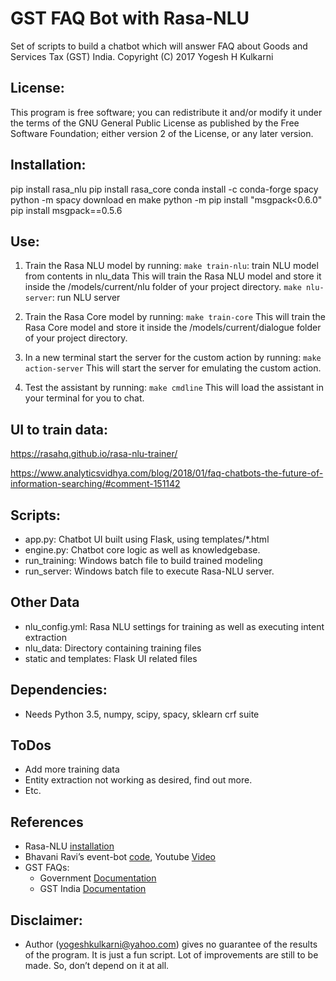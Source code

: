 # GST FAQ Bot with Rasa-NLU
Set of scripts to build a chatbot which will answer FAQ about Goods and Services Tax (GST) India.
Copyright (C) 2017 Yogesh H Kulkarni

## License:
This program is free software; you can redistribute it and/or
modify it under the terms of the GNU General Public License
as published by the Free Software Foundation; either version 2
of the License, or any later version.

## Installation:
pip install rasa_nlu
pip install rasa_core
conda install -c conda-forge spacy
python -m spacy download en
make
python -m pip install "msgpack<0.6.0"
pip install msgpack==0.5.6

## Use:
1. Train the Rasa NLU model by running:
`make train-nlu`: train NLU model from contents in nlu_data
This will train the Rasa NLU model and store it inside the /models/current/nlu folder of your project directory.
`make nlu-server`: run NLU server

2. Train the Rasa Core model by running:
`make train-core`
This will train the Rasa Core model and store it inside the /models/current/dialogue folder of your project directory.

3. In a new terminal start the server for the custom action by running:
`make action-server`
This will start the server for emulating the custom action.

4. Test the assistant by running:
`make cmdline`
This will load the assistant in your terminal for you to chat.

## UI to train data:
https://rasahq.github.io/rasa-nlu-trainer/

https://www.analyticsvidhya.com/blog/2018/01/faq-chatbots-the-future-of-information-searching/#comment-151142

## Scripts:
* app.py: Chatbot UI built using Flask, using templates/*.html
* engine.py: Chatbot core logic as well as knowledgebase.
* run_training: Windows batch file to build trained modeling
* run_server: Windows batch file to execute Rasa-NLU server.

## Other Data
* nlu_config.yml: Rasa NLU settings for training as well as executing intent extraction
* nlu_data: Directory containing training files
* static and templates: Flask UI related files

## Dependencies:
* Needs Python 3.5, numpy, scipy, spacy, sklearn crf suite

## ToDos
* Add more training data
* Entity extraction not working as desired, find out more.
* Etc.

## References
* Rasa-NLU [installation](https://github.com/RasaHQ/rasa_nlu)
* Bhavani Ravi’s event-bot [code](https://github.com/bhavaniravi/rasa-site-bot), Youtube [Video](https://www.youtube.com/watch?v=ojuq0vBIA-g)
* GST FAQs:
    * Government [Documentation](http://www.cbec.gov.in/resources//htdocs-cbec/deptt_offcr/faq-on-gst.pdf)
    * GST India [Documentation](http://www.gstindia.com/frequently-asked-questions-faqs-on-goods-and-services-tax-gst/)

## Disclaimer:
* Author (yogeshkulkarni@yahoo.com) gives no guarantee of the results of the program. It is just a fun script. Lot of improvements are still to be made. So, don’t depend on it at all.
